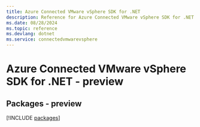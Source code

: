 ```yaml
---
title: Azure Connected VMware vSphere SDK for .NET
description: Reference for Azure Connected VMware vSphere SDK for .NET
ms.date: 08/28/2024
ms.topic: reference
ms.devlang: dotnet
ms.service: connectedvmwarevsphere
---
```

# Azure Connected VMware vSphere SDK for .NET - preview
## Packages - preview
[!INCLUDE [packages](connected-vmware-vsphere-index.md)]